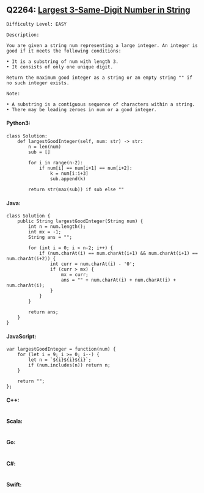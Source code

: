 ## Q2264: [Largest 3-Same-Digit Number in String](https://leetcode.com/problems/largest-3-same-digit-number-in-string/)

```
Difficulty Level: EASY
```

```
Description:

You are given a string num representing a large integer. An integer is good if it meets the following conditions:

• It is a substring of num with length 3.
• It consists of only one unique digit.

Return the maximum good integer as a string or an empty string "" if no such integer exists.

Note:

• A substring is a contiguous sequence of characters within a string.
• There may be leading zeroes in num or a good integer.
```

#### Python3:

```
class Solution:
    def largestGoodInteger(self, num: str) -> str:
        n = len(num)
        sub = []

        for i in range(n-2):
            if num[i] == num[i+1] == num[i+2]:
                k = num[i:i+3]
                sub.append(k)

        return str(max(sub)) if sub else ""
```

#### Java:

```
class Solution {
    public String largestGoodInteger(String num) {
        int n = num.length();
        int mx = -1;
        String ans = "";

        for (int i = 0; i < n-2; i++) {
            if (num.charAt(i) == num.charAt(i+1) && num.charAt(i+1) == num.charAt(i+2)) {
                int curr = num.charAt(i) - '0';
                if (curr > mx) {
                    mx = curr;
                    ans = "" + num.charAt(i) + num.charAt(i) + num.charAt(i);
                }
            }
        }

        return ans;
    }
}
```

#### JavaScript:

```
var largestGoodInteger = function(num) {
    for (let i = 9; i >= 0; i--) {
        let n = `${i}${i}${i}`;
        if (num.includes(n)) return n;
    }

    return "";
};
```

#### C++:

```

```

#### Scala:

```

```

#### Go:

```

```

#### C#:

```

```

#### Swift:

```

```